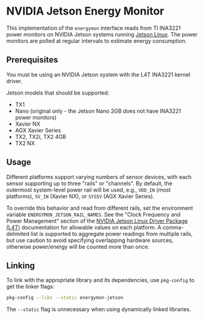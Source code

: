 # NVIDIA Jetson Energy Monitor

This implementation of the `energymon` interface reads from TI INA3221 power monitors on NVIDIA Jetson systems running [Jetson Linux](https://developer.nvidia.com/embedded/linux-tegra).
The power monitors are polled at regular intervals to estimate energy consumption.

## Prerequisites

You must be using an NVIDIA Jetson system with the L4T INA3221 kernel driver.

Jetson models that should be supported:

* TX1
* Nano (original only - the Jetson Nano 2GB does not have INA3221 power monitors)
* Xavier NX
* AGX Xavier Series
* TX2, TX2i, TX2 4GB
* TX2 NX

## Usage

Different platforms support varying numbers of sensor devices, with each sensor supporting up to three "rails" or "channels".
By default, the outermost system-level power rail will be used, e.g., `VDD_IN` (most platforms), `5V_IN` (Xavier NX), or `SYS5V` (AGX Xavier Series).

To override this behavior and read from different rails, set the environment variable `ENERGYMON_JETSON_RAIL_NAMES`.
See the "Clock Frequency and Power Management" section of the [NVIDIA Jetson Linux Driver Package (L4T)](https://docs.nvidia.com/jetson/l4t/) documentation for allowable values on each platform.
A comma-delimited list is supported to aggregate power readings from multiple rails, but use caution to avoid specifying overlapping hardware sources, otherwise power/energy will be counted more than once.

## Linking

To link with the appropriate library and its dependencies, use `pkg-config` to get the linker flags:

```sh
pkg-config --libs --static energymon-jetson
```

The `--static` flag is unnecessary when using dynamically linked libraries.

